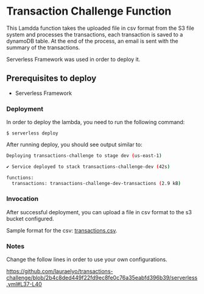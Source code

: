 <!--
title: 'Transactions Challenge'
framework: v3
platform: AWS
language: python
authorLink: 'https://github.com/lauraelyo'
authorName: 'Laura Ramirez'
-->


# Transaction Challenge Function

This Lamdda function takes the uploaded file in csv format from the S3 file system and processes the transactions, each transaction is saved to a dynamoDB table. At the end of the process, an email is sent with the summary of the transactions.

Serverless Framework was used in order to deploy it.

## Prerequisites to deploy
  * Serverless Framework

### Deployment

In order to deploy the lambda, you need to run the following command:

```
$ serverless deploy
```

After running deploy, you should see output similar to:

```bash
Deploying transactions-challenge to stage dev (us-east-1)

✔ Service deployed to stack transactions-challenge-dev (42s)

functions:
  transactions: transactions-challenge-dev-transactions (2.9 kB)
```

### Invocation

After successful deployment, you can upload a file in csv format to the s3 bucket configured.

Sample format for the csv: [transactions.csv](https://github.com/lauraelyo/transactions-challenge/blob/aa5a471de678475954a792bb29eaa9e35379177e/transactions.csv).

### Notes

Change the follow lines in order to use your own configurations.

https://github.com/lauraelyo/transactions-challenge/blob/2b4c8ded449f22fd9ec8fe0c76a35eabfd396b39/serverless.yml#L37-L40
